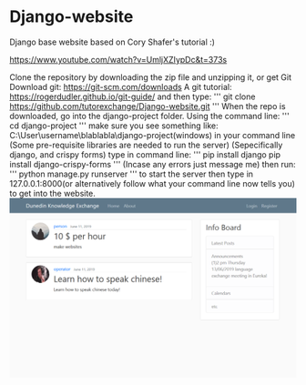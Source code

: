 # Django-website

Django base website based on Cory Shafer's tutorial :) 

https://www.youtube.com/watch?v=UmljXZIypDc&t=373s

Clone the repository by downloading the zip file and unzipping it, 
or get Git
Download git: https://git-scm.com/downloads
A git tutorial: https://rogerdudler.github.io/git-guide/
and then type:
'''
git clone https://github.com/tutorexchange/Django-website.git
'''
When the repo is downloaded, go into the django-project folder.
Using the command line:
'''
cd django-project
'''
make sure you see something like:
C:\User\username\blablabla\django-project(windows)
in your command line
(Some pre-requisite libraries are needed to run the server)
(Sepecifically django, and crispy forms)
type in command line:
'''
pip install django
pip install django-crispy-forms
'''
(Incase any errors just message me)
then run:
'''
python manage.py runserver
'''
to start the server
then type in 127.0.0.1:8000(or alternatively follow what your command line now tells you)
to get into the website.
![alt text](https://raw.githubusercontent.com/tutorexchange/Django-website/master/preview.png)
